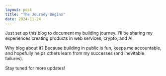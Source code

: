 ```yaml
---
layout: post
title: "The Journey Begins"
date: 2024-11-24
---
```


Just set up this blog to document my building journey. I'll be sharing my experiences creating products in web services, crypto, and AI.

Why blog about it? Because building in public is fun, keeps me accountable, and hopefully helps others learn from my successes (and inevitable failures).

Stay tuned for more updates!
